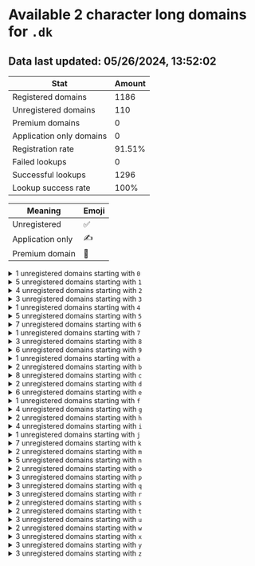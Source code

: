 # Available 2 character long domains for `.dk`

## Data last updated: 05/26/2024, 13:52:02

|Stat|Amount|
|--|--|
|Registered domains|1186|
|Unregistered domains|110|
|Premium domains|0|
|Application only domains|0|
|Registration rate|91.51%|
|Failed lookups|0|
|Successful lookups|1296|
|Lookup success rate|100%|


|Meaning|Emoji|
|--|--|
|Unregistered|:white_check_mark:|
|Application only|:writing_hand:|
|Premium domain|:gem:|

<details>
<summary>1 unregistered domains starting with <bold><code>0</code></bold></summary>

|Type|Domain|
|--|--|
|:white_check_mark:|`05.dk`|
</details>
<details>
<summary>5 unregistered domains starting with <bold><code>1</code></bold></summary>

|Type|Domain|
|--|--|
|:white_check_mark:|`12.dk`|
|:white_check_mark:|`1d.dk`|
|:white_check_mark:|`1e.dk`|
|:white_check_mark:|`1f.dk`|
|:white_check_mark:|`1g.dk`|
</details>
<details>
<summary>4 unregistered domains starting with <bold><code>2</code></bold></summary>

|Type|Domain|
|--|--|
|:white_check_mark:|`2m.dk`|
|:white_check_mark:|`2r.dk`|
|:white_check_mark:|`2s.dk`|
|:white_check_mark:|`2t.dk`|
</details>
<details>
<summary>3 unregistered domains starting with <bold><code>3</code></bold></summary>

|Type|Domain|
|--|--|
|:white_check_mark:|`3m.dk`|
|:white_check_mark:|`3t.dk`|
|:white_check_mark:|`3w.dk`|
</details>
<details>
<summary>1 unregistered domains starting with <bold><code>4</code></bold></summary>

|Type|Domain|
|--|--|
|:white_check_mark:|`4u.dk`|
</details>
<details>
<summary>5 unregistered domains starting with <bold><code>5</code></bold></summary>

|Type|Domain|
|--|--|
|:white_check_mark:|`52.dk`|
|:white_check_mark:|`5d.dk`|
|:white_check_mark:|`5q.dk`|
|:white_check_mark:|`5r.dk`|
|:white_check_mark:|`5s.dk`|
</details>
<details>
<summary>7 unregistered domains starting with <bold><code>6</code></bold></summary>

|Type|Domain|
|--|--|
|:white_check_mark:|`6b.dk`|
|:white_check_mark:|`6d.dk`|
|:white_check_mark:|`6e.dk`|
|:white_check_mark:|`6f.dk`|
|:white_check_mark:|`6h.dk`|
|:white_check_mark:|`6o.dk`|
|:white_check_mark:|`6s.dk`|
</details>
<details>
<summary>1 unregistered domains starting with <bold><code>7</code></bold></summary>

|Type|Domain|
|--|--|
|:white_check_mark:|`76.dk`|
</details>
<details>
<summary>3 unregistered domains starting with <bold><code>8</code></bold></summary>

|Type|Domain|
|--|--|
|:white_check_mark:|`80.dk`|
|:white_check_mark:|`8s.dk`|
|:white_check_mark:|`8t.dk`|
</details>
<details>
<summary>6 unregistered domains starting with <bold><code>9</code></bold></summary>

|Type|Domain|
|--|--|
|:white_check_mark:|`97.dk`|
|:white_check_mark:|`98.dk`|
|:white_check_mark:|`9a.dk`|
|:white_check_mark:|`9e.dk`|
|:white_check_mark:|`9j.dk`|
|:white_check_mark:|`9l.dk`|
</details>
<details>
<summary>1 unregistered domains starting with <bold><code>a</code></bold></summary>

|Type|Domain|
|--|--|
|:white_check_mark:|`au.dk`|
</details>
<details>
<summary>2 unregistered domains starting with <bold><code>b</code></bold></summary>

|Type|Domain|
|--|--|
|:white_check_mark:|`bd.dk`|
|:white_check_mark:|`bf.dk`|
</details>
<details>
<summary>8 unregistered domains starting with <bold><code>c</code></bold></summary>

|Type|Domain|
|--|--|
|:white_check_mark:|`c0.dk`|
|:white_check_mark:|`ca.dk`|
|:white_check_mark:|`cb.dk`|
|:white_check_mark:|`cc.dk`|
|:white_check_mark:|`co.dk`|
|:white_check_mark:|`cv.dk`|
|:white_check_mark:|`cx.dk`|
|:white_check_mark:|`cz.dk`|
</details>
<details>
<summary>2 unregistered domains starting with <bold><code>d</code></bold></summary>

|Type|Domain|
|--|--|
|:white_check_mark:|`dk.dk`|
|:white_check_mark:|`dm.dk`|
</details>
<details>
<summary>6 unregistered domains starting with <bold><code>e</code></bold></summary>

|Type|Domain|
|--|--|
|:white_check_mark:|`e0.dk`|
|:white_check_mark:|`e1.dk`|
|:white_check_mark:|`e2.dk`|
|:white_check_mark:|`e3.dk`|
|:white_check_mark:|`ea.dk`|
|:white_check_mark:|`eb.dk`|
</details>
<details>
<summary>1 unregistered domains starting with <bold><code>f</code></bold></summary>

|Type|Domain|
|--|--|
|:white_check_mark:|`f1.dk`|
</details>
<details>
<summary>4 unregistered domains starting with <bold><code>g</code></bold></summary>

|Type|Domain|
|--|--|
|:white_check_mark:|`gj.dk`|
|:white_check_mark:|`gp.dk`|
|:white_check_mark:|`gq.dk`|
|:white_check_mark:|`gr.dk`|
</details>
<details>
<summary>2 unregistered domains starting with <bold><code>h</code></bold></summary>

|Type|Domain|
|--|--|
|:white_check_mark:|`hj.dk`|
|:white_check_mark:|`hk.dk`|
</details>
<details>
<summary>4 unregistered domains starting with <bold><code>i</code></bold></summary>

|Type|Domain|
|--|--|
|:white_check_mark:|`i1.dk`|
|:white_check_mark:|`ie.dk`|
|:white_check_mark:|`ih.dk`|
|:white_check_mark:|`iz.dk`|
</details>
<details>
<summary>1 unregistered domains starting with <bold><code>j</code></bold></summary>

|Type|Domain|
|--|--|
|:white_check_mark:|`jw.dk`|
</details>
<details>
<summary>7 unregistered domains starting with <bold><code>k</code></bold></summary>

|Type|Domain|
|--|--|
|:white_check_mark:|`k7.dk`|
|:white_check_mark:|`k8.dk`|
|:white_check_mark:|`k9.dk`|
|:white_check_mark:|`kf.dk`|
|:white_check_mark:|`kg.dk`|
|:white_check_mark:|`ki.dk`|
|:white_check_mark:|`kr.dk`|
</details>
<details>
<summary>2 unregistered domains starting with <bold><code>m</code></bold></summary>

|Type|Domain|
|--|--|
|:white_check_mark:|`m0.dk`|
|:white_check_mark:|`m4.dk`|
</details>
<details>
<summary>5 unregistered domains starting with <bold><code>n</code></bold></summary>

|Type|Domain|
|--|--|
|:white_check_mark:|`n1.dk`|
|:white_check_mark:|`n2.dk`|
|:white_check_mark:|`n3.dk`|
|:white_check_mark:|`ni.dk`|
|:white_check_mark:|`ny.dk`|
</details>
<details>
<summary>2 unregistered domains starting with <bold><code>o</code></bold></summary>

|Type|Domain|
|--|--|
|:white_check_mark:|`ov.dk`|
|:white_check_mark:|`oy.dk`|
</details>
<details>
<summary>3 unregistered domains starting with <bold><code>p</code></bold></summary>

|Type|Domain|
|--|--|
|:white_check_mark:|`pp.dk`|
|:white_check_mark:|`pv.dk`|
|:white_check_mark:|`py.dk`|
</details>
<details>
<summary>3 unregistered domains starting with <bold><code>q</code></bold></summary>

|Type|Domain|
|--|--|
|:white_check_mark:|`q3.dk`|
|:white_check_mark:|`q4.dk`|
|:white_check_mark:|`q5.dk`|
</details>
<details>
<summary>3 unregistered domains starting with <bold><code>r</code></bold></summary>

|Type|Domain|
|--|--|
|:white_check_mark:|`re.dk`|
|:white_check_mark:|`rn.dk`|
|:white_check_mark:|`rr.dk`|
</details>
<details>
<summary>2 unregistered domains starting with <bold><code>s</code></bold></summary>

|Type|Domain|
|--|--|
|:white_check_mark:|`sr.dk`|
|:white_check_mark:|`ss.dk`|
</details>
<details>
<summary>2 unregistered domains starting with <bold><code>t</code></bold></summary>

|Type|Domain|
|--|--|
|:white_check_mark:|`to.dk`|
|:white_check_mark:|`tt.dk`|
</details>
<details>
<summary>3 unregistered domains starting with <bold><code>u</code></bold></summary>

|Type|Domain|
|--|--|
|:white_check_mark:|`uu.dk`|
|:white_check_mark:|`uw.dk`|
|:white_check_mark:|`ux.dk`|
</details>
<details>
<summary>2 unregistered domains starting with <bold><code>w</code></bold></summary>

|Type|Domain|
|--|--|
|:white_check_mark:|`w8.dk`|
|:white_check_mark:|`we.dk`|
</details>
<details>
<summary>3 unregistered domains starting with <bold><code>x</code></bold></summary>

|Type|Domain|
|--|--|
|:white_check_mark:|`x8.dk`|
|:white_check_mark:|`x9.dk`|
|:white_check_mark:|`xa.dk`|
</details>
<details>
<summary>3 unregistered domains starting with <bold><code>y</code></bold></summary>

|Type|Domain|
|--|--|
|:white_check_mark:|`y8.dk`|
|:white_check_mark:|`yb.dk`|
|:white_check_mark:|`yy.dk`|
</details>
<details>
<summary>3 unregistered domains starting with <bold><code>z</code></bold></summary>

|Type|Domain|
|--|--|
|:white_check_mark:|`z8.dk`|
|:white_check_mark:|`z9.dk`|
|:white_check_mark:|`zg.dk`|
</details>